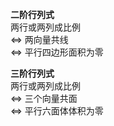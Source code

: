 **二阶行列式**  
两行或两列成比例  
 $\Leftrightarrow$ 两向量共线  
 $\Leftrightarrow$ 平行四边形面积为零  
  
**三阶行列式**  
两行或两列成比例  
 $\Leftrightarrow$ 三个向量共面  
 $\Leftrightarrow$ 平行六面体体积为零  
